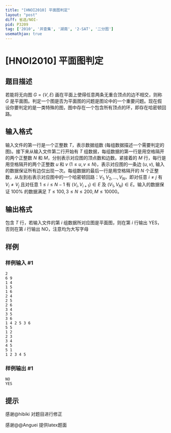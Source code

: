 ```yaml
---
title: "[HNOI2010] 平面图判定"
layout: "post"
diff: 省选/NOI-
pid: P3209
tag: ['2010', '并查集', '湖南', '2-SAT', '二分图']
usemathjax: true
---
```


# [HNOI2010] 平面图判定
## 题目描述

若能将无向图 $G=(V, E)$ 画在平面上使得任意两条无重合顶点的边不相交，则称 $G$ 是平面图。判定一个图是否为平面图的问题是图论中的一个重要问题。现在假设你要判定的是一类特殊的图，图中存在一个包含所有顶点的环，即存在哈密顿回路。

## 输入格式

输入文件的第一行是一个正整数 $T$，表示数据组数 (每组数据描述一个需要判定的图)。接下来从输入文件第二行开始有 $T$ 组数据，每组数据的第一行是用空格隔开的两个正整数 $N$ 和 $M$，分别表示对应图的顶点数和边数。紧接着的 $M$ 行，每行是用空格隔开的两个正整数 $u$ 和 $v$ $\left(1\leq u,v\leq N\right)$，表示对应图的一条边 $\left(u,v\right)$, 输入的数据保证所有边仅出现一次。每组数据的最后一行是用空格隔开的 $N$ 个正整数，从左到右表示对应图中的一个哈密顿回路：$V_1,V_2,…,V_N$，即对任意 $i\not=j$ 有 $V_i\not=V_j$ 且对任意 $1\leq i\leq N-1$ 有 $\left(V_i,V_{i+1}\right)\in E$ 及 $\left(V_1,V_N\right)\in E$。输入的数据保证 $100\%$ 的数据满足 $T\leq100,3\leq N\leq200,M\leq10000$。

## 输出格式

包含 $T$ 行，若输入文件的第 $i$ 组数据所对应图是平面图，则在第 $i$ 行输出 $\text{YES}$，否则在第 $i$ 行输出 $\text{NO}$，注意均为大写字母
## 样例

### 样例输入 #1
```
2
6 9
1 4
1 5
1 6
2 4
2 5
2 6
3 4
3 5
3 6
1 4 2 5 3 6
5 5
1 2
2 3
3 4
4 5
5 1
1 2 3 4 5
```
### 样例输出 #1
```
NO
YES
```
## 提示

感谢@hibiki 对题目进行修正

感谢@@Anguei  提供latex题面

